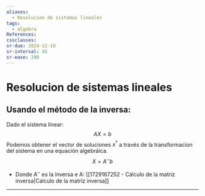 ```yaml
---
aliases:
  - Resolucion de sistemas lineales
tags:
  - algebra
References: 
cssclasses: 
sr-due: 2024-12-18
sr-interval: 45
sr-ease: 290
---
```

# Resolucion de sistemas lineales

## Usando el método de la inversa:

Dado el sistema linear: 
$$AX = b$$
Podemos obtener el vector de soluciones $x^*$ a través de la transformacion del sistema en una equación algebráica. 
$$X = A^- b$$
+ Donde $A^-$ es la inversa e A: [[1729167252 - Cálculo de la matriz inversa|Calculo de la matriz inversa]]



***
